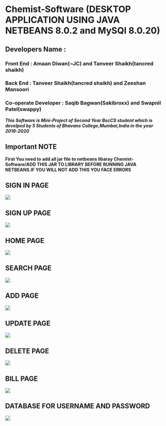 # Chemist-Software (DESKTOP APPLICATION USING JAVA NETBEANS 8.0.2 and MySQl 8.0.20)
## Developers Name :
### Front End : Amaan Diwan(~JC) and Tanveer Shaikh(tancred shaikh)
### Back End : Tanveer Shaikh(tancred shaikh) and Zeeshan Mansoori
### Co-operate Developer : Saqib Bagwan(Sakibroxx) and Swapnil Patel(swappy)
***This Software is Mini-Project of Second Year BscCS student which is develped by 5 Students of Bhavans College,Mumbai,India in the year 2019-2020***

## Important NOTE
**First You need to add all jar file to netbeans libaray Chemist-Software/ADD THIS JAR TO LIBRARY BEFORE RUNNING JAVA NETBEANS.IF YOU WILL NOT ADD THIS YOU FACE ERRORS**

## SIGN IN PAGE
![](images/signin.PNG)

## SIGN UP PAGE
![](images/signup.PNG)

## HOME PAGE
![](images/home.PNG)

## SEARCH PAGE
![](images/search.PNG)

## ADD PAGE
![](images/add.PNG)

## UPDATE PAGE
![](images/update.PNG)

## DELETE PAGE
![](images/delete.PNG)

## BILL PAGE
![](images/bill.PNG)

## DATABASE FOR USERNAME AND PASSWORD
![](images/database.JPG)
